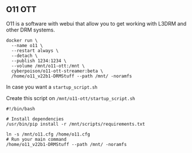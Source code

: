 ## O11 OTT

O11 is a software with webui that allow you to get working with L3DRM and other DRM systems.

```
docker run \
  --name o11 \
  --restart always \
  --detach \
  --publish 1234:1234 \
  --volume /mnt/o11-ott:/mnt \
  cyberpoison/o11-ott-streamer:beta \
  /home/o11_v22b1-DRMStuff --path /mnt/ -noramfs
```

In case you want a `startup_script.sh`

Create this script on `/mnt/o11-ott/startup_script.sh`
```
#!/bin/bash

# Install dependencies
/usr/bin/pip install -r /mnt/scripts/requirements.txt

ln -s /mnt/o11.cfg /home/o11.cfg
# Run your main command
/home/o11_v22b1-DRMStuff --path /mnt/ -noramfs
```
